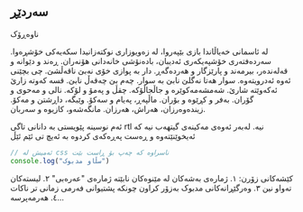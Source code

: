## سەردێڕ
ناوەڕۆک

لە ئاسمانی خەیاڵاندا بازی بێپەروا، لە زەویوزاری نوکتەزانیدا سکەیەکی خۆشڕەوا. سەردەفتەری خۆشپەیکەری ئەدیبان، بادەنۆشی خانەدانی هۆنەران. ڕەند و دێوانە و قەلەندەر، بیرمەند و پارێزگار و هەردەگەڕ. دار بە پوازی خۆی نەبێ ناقەڵشێ. چی بچێنی ئەوە ئەدرویتەوە. سوار هەتا نەگلێ نابێ بە سوار. چەم بێ چەقەڵ نابێ. قسە کەوتە زارێ ئەکەوێتە شارێ. شەمشەمەکوێرە و جاڵجاڵۆکە. چقڵ و پەمۆ و لۆکە. نالی و مەحوی و گۆران. بەفر و کڕێوە و بۆران. ماڵپەڕ، پەیام و سەکۆ. وێبگە، داڕشتن و مەکۆ. زیندەوەرزان، هەراش، هەرزان. مانگەشەو، کازیوە و سەربان.

ئەم نوسینە پێویستی بە دانانی تاگی rtl نیە. لەبەر ئەوەی مەکینەی گیتهەب نیە کە ئەیخوێنێتەوە و ڕەست پەڕەکەی کردوە بە ئەیچ تی ئێم ئێڵ

```js
// ئەمیش لە css ناسراوە کە چەپ بۆ ڕاست بێت
console.log("سڵاو مدبوک")
```

کێشەکانی زۆرن:
١. ژمارەی بەشەکان لە مێنوەکان نابێتە ژمارەی "عەرەبی"
٢. لیستەکان تەواو نین
٣. وەرگێڕانەکانی مدبوک بەزۆر کراون چونکە پشتیوانی فەرمی زمانی تر ناکات
٤. هەرمەپرسە...
